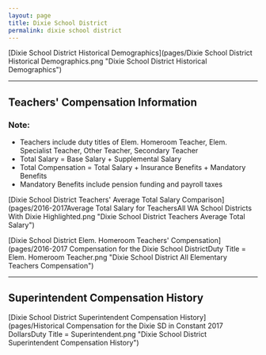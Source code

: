 ```yaml
---
layout: page
title: Dixie School District
permalink: dixie school district
---
```



[Dixie School District Historical Demographics](pages/Dixie School District Historical Demographics.png "Dixie School District Historical Demographics")

___

## Teachers' Compensation Information
### Note:
- Teachers include duty titles of Elem. Homeroom Teacher, Elem. Specialist Teacher, Other Teacher, Secondary Teacher
- Total Salary = Base Salary + Supplemental Salary
- Total Compensation = Total Salary + Insurance Benefits + Mandatory Benefits
- Mandatory Benefits include pension funding and payroll taxes

[Dixie School District Teachers' Average Total Salary Comparison](pages/2016-2017Average Total Salary for TeachersAll WA School Districts With Dixie Highlighted.png "Dixie School District Teachers Average Total Salary")

[Dixie School District Elem. Homeroom Teachers' Compensation](pages/2016-2017 Compensation for the Dixie School DistrictDuty Title = Elem. Homeroom Teacher.png "Dixie School District All Elementary Teachers Compensation")


___

## Superintendent Compensation History

[Dixie School District Superintendent Compensation History](pages/Historical Compensation for the Dixie SD in Constant 2017 DollarsDuty Title = Superintendent.png "Dixie School District Superintendent Compensation History")

